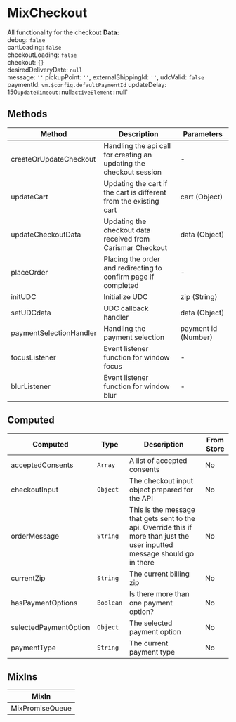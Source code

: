 # MixCheckout

All functionality for the checkout **Data:**<br> debug: `false`<br> cartLoading: `false`<br> checkoutLoading: `false`<br> checkout: `{}`<br> desiredDeliveryDate: `null`<br> message: `''` pickupPoint: `''`, externalShippingId: `''`, udcValid: `false` paymentId: `vm.$config.defaultPaymentId` updateDelay: 150` updateTimeout: `null` activeElement: `null`

## Methods

<!-- @vuese:MixCheckout:methods:start -->
|Method|Description|Parameters|
|---|---|---|
|createOrUpdateCheckout|Handling the api call for creating an updating the checkout session|-|
|updateCart|Updating the cart if the cart is different from the existing cart|cart (Object)|
|updateCheckoutData|Updating the checkout data received from Carismar Checkout|data (Object)|
|placeOrder|Placing the order and redirecting to confirm page if completed|-|
|initUDC|Initialize UDC|zip (String)|
|setUDCdata|UDC callback handler|data (Object)|
|paymentSelectionHandler|Handling the payment selection|payment id (Number)|
|focusListener|Event listener function for window focus|-|
|blurListener|Event listener function for window blur|-|

<!-- @vuese:MixCheckout:methods:end -->


## Computed

<!-- @vuese:MixCheckout:computed:start -->
|Computed|Type|Description|From Store|
|---|---|---|---|
|acceptedConsents|`Array`|A list of accepted consents|No|
|checkoutInput|`Object`|The checkout input object prepared for the API|No|
|orderMessage|`String`|This is the message that gets sent to the api. Override this if more than just the user inputted message should go in there|No|
|currentZip|`String`|The current billing zip|No|
|hasPaymentOptions|`Boolean`|Is there more than one payment option?|No|
|selectedPaymentOption|`Object`|The selected payment option|No|
|paymentType|`String`|The current payment type|No|

<!-- @vuese:MixCheckout:computed:end -->


## MixIns

<!-- @vuese:MixCheckout:mixIns:start -->
|MixIn|
|---|
|MixPromiseQueue|

<!-- @vuese:MixCheckout:mixIns:end -->


